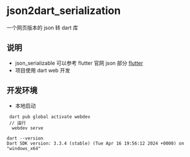 # json2dart_serialization

一个网页版本的 json 转 dart 库

## 说明

- json_serializable 可以参考 flutter 官网 json 部分 [flutter](https://flutter.io/json)
- 项目使用 dart web 开发

## 开发环境

- 本地启动

```shell
 dart pub global activate webdev
 // 运行
  webdev serve
```

```cli
dart --version
Dart SDK version: 3.3.4 (stable) (Tue Apr 16 19:56:12 2024 +0000) on "windows_x64"
```
